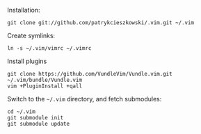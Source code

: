 Installation:

    git clone git://github.com/patrykcieszkowski/.vim.git ~/.vim

Create symlinks:

    ln -s ~/.vim/vimrc ~/.vimrc

Install plugins

    git clone https://github.com/VundleVim/Vundle.vim.git ~/.vim/bundle/Vundle.vim
    vim +PluginInstall +qall

Switch to the `~/.vim` directory, and fetch submodules:

    cd ~/.vim
    git submodule init
    git submodule update
